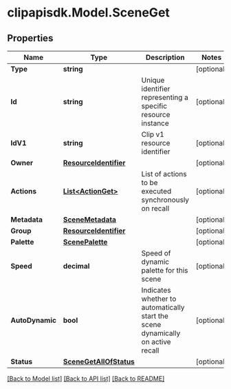 # clipapisdk.Model.SceneGet

## Properties

Name | Type | Description | Notes
------------ | ------------- | ------------- | -------------
**Type** | **string** |  | [optional] 
**Id** | **string** | Unique identifier representing a specific resource instance | [optional] 
**IdV1** | **string** | Clip v1 resource identifier | [optional] 
**Owner** | [**ResourceIdentifier**](ResourceIdentifier.md) |  | [optional] 
**Actions** | [**List&lt;ActionGet&gt;**](ActionGet.md) | List of actions to be executed synchronously on recall | [optional] 
**Metadata** | [**SceneMetadata**](SceneMetadata.md) |  | [optional] 
**Group** | [**ResourceIdentifier**](ResourceIdentifier.md) |  | [optional] 
**Palette** | [**ScenePalette**](ScenePalette.md) |  | [optional] 
**Speed** | **decimal** | Speed of dynamic palette for this scene | [optional] 
**AutoDynamic** | **bool** | Indicates whether to automatically start the scene dynamically on active recall | [optional] 
**Status** | [**SceneGetAllOfStatus**](SceneGetAllOfStatus.md) |  | [optional] 

[[Back to Model list]](../README.md#documentation-for-models) [[Back to API list]](../README.md#documentation-for-api-endpoints) [[Back to README]](../README.md)

